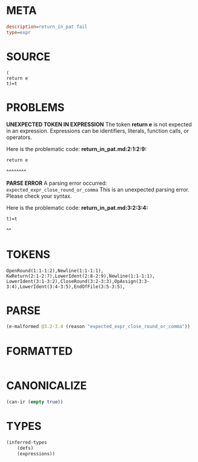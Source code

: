 # META
~~~ini
description=return_in_pat fail
type=expr
~~~
# SOURCE
~~~roc
(
return e
t)=t
~~~
# PROBLEMS
**UNEXPECTED TOKEN IN EXPRESSION**
The token **return e** is not expected in an expression.
Expressions can be identifiers, literals, function calls, or operators.

Here is the problematic code:
**return_in_pat.md:2:1:2:9:**
```roc
return e
```
^^^^^^^^


**PARSE ERROR**
A parsing error occurred: `expected_expr_close_round_or_comma`
This is an unexpected parsing error. Please check your syntax.

Here is the problematic code:
**return_in_pat.md:3:2:3:4:**
```roc
t)=t
```
 ^^


# TOKENS
~~~zig
OpenRound(1:1-1:2),Newline(1:1-1:1),
KwReturn(2:1-2:7),LowerIdent(2:8-2:9),Newline(1:1-1:1),
LowerIdent(3:1-3:2),CloseRound(3:2-3:3),OpAssign(3:3-3:4),LowerIdent(3:4-3:5),EndOfFile(3:5-3:5),
~~~
# PARSE
~~~clojure
(e-malformed @3.2-3.4 (reason "expected_expr_close_round_or_comma"))
~~~
# FORMATTED
~~~roc

~~~
# CANONICALIZE
~~~clojure
(can-ir (empty true))
~~~
# TYPES
~~~clojure
(inferred-types
	(defs)
	(expressions))
~~~
